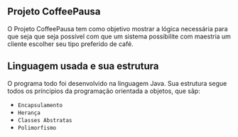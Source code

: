 ## Projeto CoffeePausa

O Projeto CoffeePausa tem como objetivo mostrar a lógica necessária para que seja que seja possível com que um sistema possibilite com maestria um cliente escolher seu tipo preferido de café.

## Linguagem usada e sua estrutura

O programa todo foi desenvolvido na linguagem Java. Sua estrutura segue todos os príncipios da programação orientada a objetos, que sãp:

- `Encapsulamento`
- `Herança`
- `Classes Abstratas`
- `Polimorfismo`


